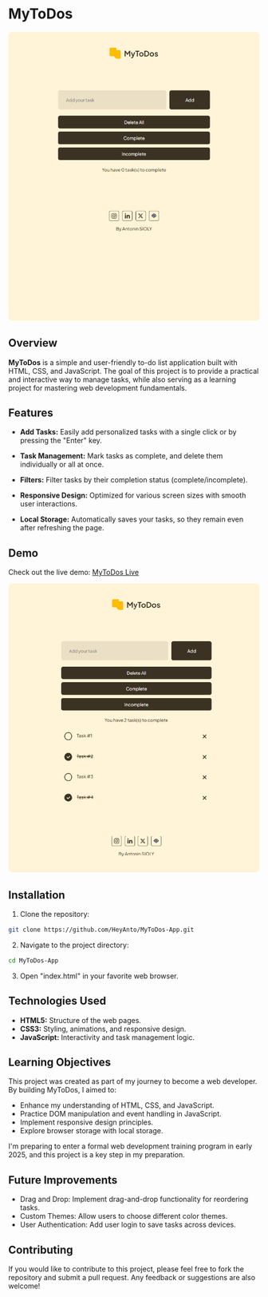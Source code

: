 # MyToDos
![Screenshot](Assets/readme-screenshot.png)

## Overview
**MyToDos** is a simple and user-friendly to-do list application built with HTML, CSS, and JavaScript. The goal of this project is to provide a practical and interactive way to manage tasks, while also serving as a learning project for mastering web development fundamentals.

## Features
* **Add Tasks:** Easily add personalized tasks with a single click or by pressing the "Enter" key.

* **Task Management:** Mark tasks as complete, and delete them individually or all at once.

* **Filters:** Filter tasks by their completion status (complete/incomplete).

* **Responsive Design:** Optimized for various screen sizes with smooth user interactions.

* **Local Storage:** Automatically saves your tasks, so they remain even after refreshing the page.

## Demo
Check out the live demo: [MyToDos Live](https://heyanto.github.io/MyToDos-App/)

![Screenshot](Assets/readme-screenshot2.png)

## Installation
1. Clone the repository:
```bash
git clone https://github.com/HeyAnto/MyToDos-App.git
```
2. Navigate to the project directory:
```bash
cd MyToDos-App
```
3. Open "index.html" in your favorite web browser.

## Technologies Used
* **HTML5:** Structure of the web pages.
* **CSS3:** Styling, animations, and responsive design.
* **JavaScript:** Interactivity and task management logic.

## Learning Objectives
This project was created as part of my journey to become a web developer. By building MyToDos, I aimed to:

* Enhance my understanding of HTML, CSS, and JavaScript.
* Practice DOM manipulation and event handling in JavaScript.
* Implement responsive design principles.
* Explore browser storage with local storage.

I'm preparing to enter a formal web development training program in early 2025, and this project is a key step in my preparation.

## Future Improvements
* Drag and Drop: Implement drag-and-drop functionality for reordering tasks.
* Custom Themes: Allow users to choose different color themes.
* User Authentication: Add user login to save tasks across devices.

## Contributing
If you would like to contribute to this project, please feel free to fork the repository and submit a pull request. Any feedback or suggestions are also welcome!
